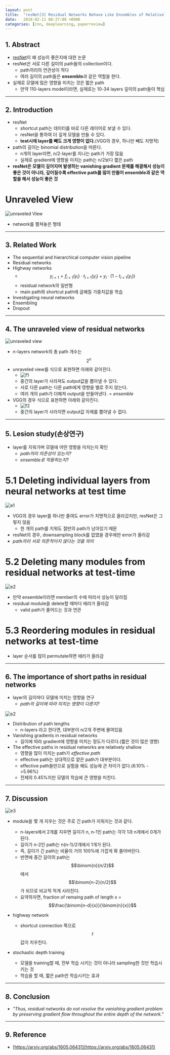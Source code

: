 ```yaml
---
layout: post
title:  "resNet[3] Residual Networks Behave Like Ensembles of Relatively Shallow Networks(2016) - Review"
date:   2018-02-11 08:37:00 +0900
categories: [cnn, deeplearning, paperreview]
---
```


## 1. Abstract
- [resNet](https://hwkim94.github.io/cnn/deeplearning/paperreview/2018/02/10/resNet1.html)이 왜 성능이 좋은지에 대한 논문
- resNet은 서로 다른 길이의 path들의 collection이다.
    - path끼리의 연관성이 적다
    - 여러 길이의 path들은 **ensemble**과 같은 역할을 한다.
- 실제로 모델에 많은 영향을 미치는 것은 짧은 path
    - 만약 110-layers model이라면, 실제로는 10-34 layers 깊이의 path들이 핵심

-----

## 2. Introduction
- resNet
    - shortcut path는 데이터를 바로 다른 레이어로 보낼 수 있다.
    - resNet을 통하여 더 깊게 모델을 만들 수 있다.
    - **test시에 layer를 빼도 크게 영향이 없다.**(VGG의 경우, 하나만 빼도 치명적)
- path의 길이는 binomial distribution을 따른다.
    - n개의 layer라면, n/2-layer를 지나는 path가 가장 많음
    - 실제로 gradient에 영향을 미치는 path는 n/2보다 짧은 path
- **resNet은 모델이 깊어지며 발생하는 vanishing gradient 문제를 해결해서 성능이 좋은 것이 아니라, 깊어질수록 effective path를 많이 만들어 ensemble과 같은 역할을 해서 성능이 좋은 것**

# Unraveled View
![unraveled View](https://files.slack.com/files-pri/T1J7SCHU7-F982X10EA/unrabeled.png?pub_secret=b25bbbc12f)
- network를 펼쳐놓은 형태

-----

## 3. Related Work
- The sequential and hierarchical computer vision pipeline
- Residual networks
- Highway networks
    - $${y_{i+1}} = {f_{i+1}}({y_{i}}) \cdot {t_{i+1}}({y_{i}}) + {y_{i}} \cdot (1-{t_{i+1}}({y_{i}}))$$
    - residual network의 일반형
    - main path와 shortcut path에 곱해질 가중치값을 학습
- Investigating neural networks
- Ensembling
- Dropout

-----

## 4. The unraveled view of residual networks
![unraveled view](https://files.slack.com/files-pri/T1J7SCHU7-F96HLD12L/2.png?pub_secret=cf651e682c)
- n-layers network의 총 path 개수는 $$2^{n}$$
- unraveled view를 식으로 표현하면 아래와 같아진다.
    - ![f1](https://files.slack.com/files-pri/T1J7SCHU7-F97AVH4FP/1.png?pub_secret=3f444ad15a)
    - 중간의 layer가 사라져도 output값을 뽑아낼 수 있다.
    - 서로 다른 path는 다른 path에게 영향을 별로 주지 않는다.
    - 여러 개의 path가 더해져 output을 만들어낸다. = *ensemble*
- VGG의 경우 식으로 표현하면 아래와 같아진다.
    - ![f2](https://files.slack.com/files-pri/T1J7SCHU7-F977BV5GA/3.png?pub_secret=4c6a2f61c1)
    - 중간의 layer가 사라지면 output값 자체를 뽑아낼 수 없다.

-----

## 5. Lesion study(손상연구)
- layer를 지워가며 모델에 어떤 영향을 미치는지 확인
    - *path끼리 의존성이 있는지?*
    - *ensemble로 작용하는지?*

# 5.1 Deleting individual layers from neural networks at test time
![e1](https://files.slack.com/files-pri/T1J7SCHU7-F97AZ48ER/ee11.png?pub_secret=5b4056c9b3)
- VGG의 경우 layer를 하나만 줄여도 error가 치명적으로 올라갔지만, resNet은 그렇지 않음
    - 한 개의 path를 지워도 절반의 path가 남아있기 때문
- resNet의 경우, downsampling block를 없앴을 경우에만 error가 올라감
- *path끼리 서로 의존적이지 않다는 것을 의미*

# 5.2 Deleting many modules from residual networks at test-time
![e2](https://files.slack.com/files-pri/T1J7SCHU7-F97AZQ6Q5/ee22.png?pub_secret=4df6bc1ab2)
- 만약 ensemble이라면 member의 수에 따라서 성능이 달라짐
- residual module을 delete할 때마다 에러가 올라감
    - valid path가 줄어드는 것과 연관

# 5.3 Reordering modules in residual networks at test-time
- layer 순서를 많이 permutate하면 에러가 올라감

-----

## 6. The importance of short paths in residual networks
- layer의 길이마다 모델에 미치는 영향을 연구
    - *path의 길이에 따라 미치는 영향이 다른지?*

![e2](https://files.slack.com/files-pri/T1J7SCHU7-F976XDGN8/ee33.png?pub_secret=6ec8412b04)
- Distribution of path lengths
    - n-layers 라고 한다면, 대부분이 n/2개 주변에 몰여있음
- Vanishing gradients in residual networks
    - 길이에 따라 gradient에 영향을 미치는 정도가 다르다.(짧은 것이 많은 영향)
- The effective paths in residual networks are relatively shallow
    - 영향을 많이 미치는 path가 *effective path*
    - effective path는 상대적으로 얕은 path가 대부분이다.
    - effective path들만으로 실험을 해도 성능에 큰 차이가 없다.(6.10% ->5.96%)
    - 전체의 0.45%지만 모델의 학습에 큰 영향을 미친다.
    
-----

## 7. Discussion
![e3](https://files.slack.com/files-pri/T1J7SCHU7-F96LU2M41/ee44.png?pub_secret=b2e1b2ae64)
- module을 몇 개 지우는 것은 주로 긴 path가 지워지는 것과 같다. 
    - n-layers에서 2개를 지우면 길이가 n, n-1인 path는 각각 1과 n개에서 0개가 된다. 
    - 길이가 n-2인 path는 n(n-1)/2개에서 1개가 된다. 
    - 즉, 길이가 긴 path는 비율이 거의 100%에 가깝게 확 줄어버린다. 
    - 반면에 중간 길이의 path는 $$\binom{n}{n/2}$$에서 $$\binom{n-2}{n/2}$$가 되므로 비교적 적게 사라진다.
    - 요약하자면, fraction of remaing path of length x = $$\frac{\binom{n-d}{x}}{\binom{n}{x}}$$

- highway network
    - shortcut connection 쪽으로 $$t$$값이 치우친다.

- stochastic depth training
    - 모델을 training할 때, 전부 학습 시키는 것이 아니라 sampling한 것만 학습시키는 것
    - 학습을 할 때, 짧은 path만 학습시키는 효과
    
-----

## 8. Conclusion
- *"Thus, residual networks do not resolve the vanishing gradient problem by preserving gradient flow throughout the entire depth of the network."*

-----

## 9. Reference
- [https://arxiv.org/abs/1605.06431](https://arxiv.org/abs/1605.06431)
